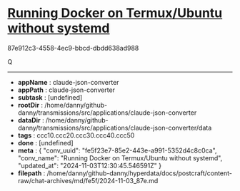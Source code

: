 # [Running Docker on Termux/Ubuntu without systemd](https://claude.ai/chat/fe5f23e7-85e2-443e-a991-5352d4c8c0ca)

87e912c3-4558-4ec9-bbcd-dbdd638ad988

Q

---

* **appName** : claude-json-converter
* **appPath** : claude-json-converter
* **subtask** : [undefined]
* **rootDir** : /home/danny/github-danny/transmissions/src/applications/claude-json-converter
* **dataDir** : /home/danny/github-danny/transmissions/src/applications/claude-json-converter/data
* **tags** : ccc10.ccc20.ccc30.ccc40.ccc50
* **done** : [undefined]
* **meta** : {
  "conv_uuid": "fe5f23e7-85e2-443e-a991-5352d4c8c0ca",
  "conv_name": "Running Docker on Termux/Ubuntu without systemd",
  "updated_at": "2024-11-03T12:30:45.546591Z"
}
* **filepath** : /home/danny/github-danny/hyperdata/docs/postcraft/content-raw/chat-archives/md/fe5f/2024-11-03_87e.md